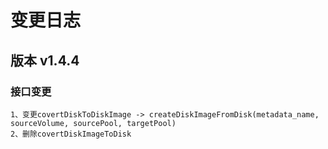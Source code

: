 # 变更日志
## 版本 v1.4.4
### 接口变更
```
1、变更covertDiskToDiskImage -> createDiskImageFromDisk(metadata_name, sourceVolume, sourcePool, targetPool)
2、删除covertDiskImageToDisk
```
